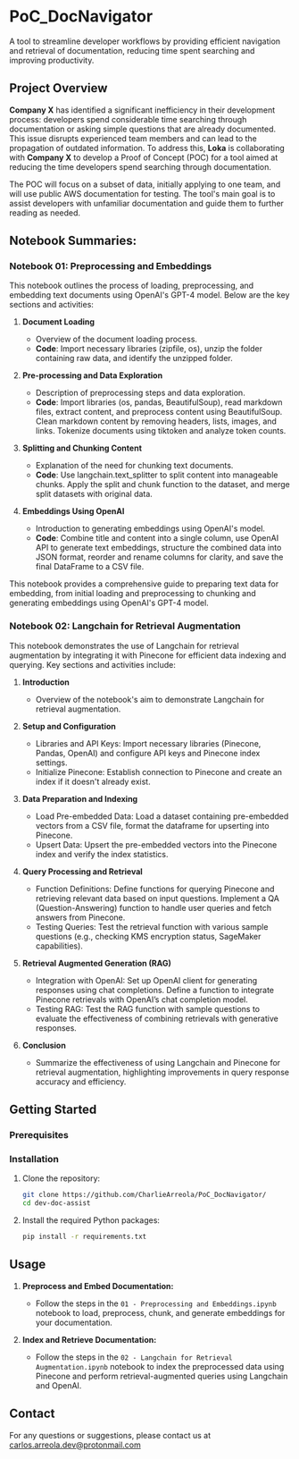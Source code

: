 # PoC_DocNavigator
A tool to streamline developer workflows by providing efficient navigation and retrieval of documentation, reducing time spent searching and improving productivity.

## Project Overview
**Company X** has identified a significant inefficiency in their development process: developers spend considerable time searching through documentation or asking simple questions that are already documented. This issue disrupts experienced team members and can lead to the propagation of outdated information. To address this, **Loka** is collaborating with **Company X** to develop a Proof of Concept (POC) for a tool aimed at reducing the time developers spend searching through documentation.

The POC will focus on a subset of data, initially applying to one team, and will use public AWS documentation for testing. The tool's main goal is to assist developers with unfamiliar documentation and guide them to further reading as needed.

## Notebook Summaries:
### Notebook 01: Preprocessing and Embeddings
This notebook outlines the process of loading, preprocessing, and embedding text documents using OpenAI's GPT-4 model. Below are the key sections and activities:
1. **Document Loading**
    - Overview of the document loading process.
    - **Code**: Import necessary libraries (zipfile, os), unzip the folder containing raw data, and identify the unzipped folder.

2. **Pre-processing and Data Exploration**
    - Description of preprocessing steps and data exploration.
    - **Code**: Import libraries (os, pandas, BeautifulSoup), read markdown files, extract content, and preprocess content using BeautifulSoup. Clean markdown content by removing headers, lists, images, and links. Tokenize documents using tiktoken and analyze token counts.

3. **Splitting and Chunking Content**
    - Explanation of the need for chunking text documents.
    - **Code**: Use langchain.text_splitter to split content into manageable chunks. Apply the split and chunk function to the dataset, and merge split datasets with original data.

4. **Embeddings Using OpenAI**
    - Introduction to generating embeddings using OpenAI's model.
    - **Code**: Combine title and content into a single column, use OpenAI API to generate text embeddings, structure the combined data into JSON format, reorder and rename columns for clarity, and save the final DataFrame to a CSV file.

This notebook provides a comprehensive guide to preparing text data for embedding, from initial loading and preprocessing to chunking and generating embeddings using OpenAI's GPT-4 model.

### Notebook 02: Langchain for Retrieval Augmentation

This notebook demonstrates the use of Langchain for retrieval augmentation by integrating it with Pinecone for efficient data indexing and querying. Key sections and activities include:

1. **Introduction**
    - Overview of the notebook's aim to demonstrate Langchain for retrieval augmentation.

2. **Setup and Configuration**
    - Libraries and API Keys: Import necessary libraries (Pinecone, Pandas, OpenAI) and configure API keys and Pinecone index settings.
    - Initialize Pinecone: Establish connection to Pinecone and create an index if it doesn't already exist.

3. **Data Preparation and Indexing**
    - Load Pre-embedded Data: Load a dataset containing pre-embedded vectors from a CSV file, format the dataframe for upserting into Pinecone.
    - Upsert Data: Upsert the pre-embedded vectors into the Pinecone index and verify the index statistics.

4. **Query Processing and Retrieval**
    - Function Definitions: Define functions for querying Pinecone and retrieving relevant data based on input questions. Implement a QA (Question-Answering) function to handle user queries and fetch answers from Pinecone.
    - Testing Queries: Test the retrieval function with various sample questions (e.g., checking KMS encryption status, SageMaker capabilities).

5. **Retrieval Augmented Generation (RAG)**
    - Integration with OpenAI: Set up OpenAI client for generating responses using chat completions. Define a function to integrate Pinecone retrievals with OpenAI’s chat completion model.
    - Testing RAG: Test the RAG function with sample questions to evaluate the effectiveness of combining retrievals with generative responses.

6. **Conclusion**
    - Summarize the effectiveness of using Langchain and Pinecone for retrieval augmentation, highlighting improvements in query response accuracy and efficiency.

## Getting Started

### Prerequisites


### Installation

1. Clone the repository:
    ```bash
    git clone https://github.com/CharlieArreola/PoC_DocNavigator/
    cd dev-doc-assist
    ```
2. Install the required Python packages:
   ```bash
   pip install -r requirements.txt

   ```
## Usage

1. **Preprocess and Embed Documentation:**
    - Follow the steps in the `01 - Preprocessing and Embeddings.ipynb` notebook to load, preprocess, chunk, and generate embeddings for your documentation.

2. **Index and Retrieve Documentation:**
    - Follow the steps in the `02 - Langchain for Retrieval Augmentation.ipynb` notebook to index the preprocessed data using Pinecone and perform retrieval-augmented queries using Langchain and OpenAI.

## Contact
For any questions or suggestions, please contact us at carlos.arreola.dev@protonmail.com

